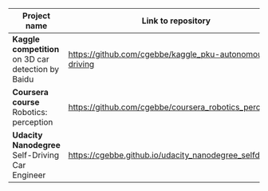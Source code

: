 
| Project name                                        | Link to repository                                        |
| --------------------------------------------------- | --------------------------------------------------------- |
| **Kaggle competition** on 3D car detection by Baidu | <https://github.com/cgebbe/kaggle_pku-autonomous-driving> |
| **Coursera course** Robotics: perception            | <https://github.com/cgebbe/coursera_robotics_perception>  |
| **Udacity Nanodegree** Self-Driving Car Engineer    | <https://cgebbe.github.io/udacity_nanodegree_selfdriving> |

